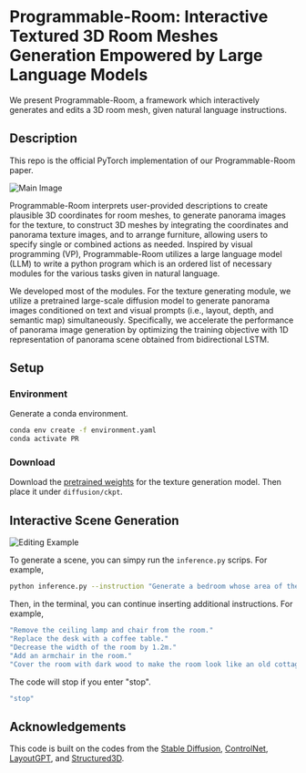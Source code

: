 # Programmable-Room: Interactive Textured 3D Room Meshes Generation Empowered by Large Language Models

We present Programmable-Room, a framework which interactively generates and edits a 3D room mesh, given natural language instructions. 

## Description

This repo is the official PyTorch implementation of our Programmable-Room paper.

![Main Image](images/main.png)

Programmable-Room interprets user-provided descriptions to create plausible 3D coordinates for room meshes, to generate panorama images for the texture, to construct 3D meshes by integrating the coordinates and panorama texture images, and to arrange furniture, allowing users to specify single or combined actions as needed. 
Inspired by visual programming (VP), Programmable-Room utilizes a large language model (LLM) to write a python program which is an ordered list of necessary modules for the various tasks given in natural language. 

We developed most of the modules. For the texture generating module, we utilize a pretrained large-scale diffusion model to generate panorama images conditioned on text and visual prompts (i.e., layout, depth, and semantic map) simultaneously. Specifically, we accelerate the performance of panorama image generation by optimizing the training objective with 1D representation of panorama scene obtained from bidirectional LSTM.

## Setup

### Environment
Generate a conda environment.

```bash
conda env create -f environment.yaml
conda activate PR
```
### Download
Download the [pretrained weights]([https://drive.google.com/drive/folders/1coLRXAfHgAsiHRhaV5qKzEhjw0nQ-8uX?usp=drive_link](https://drive.google.com/file/d/1zU6xGu9DK4OKGUVTS65zL45TEX78sbAC/view?usp=sharing)) for the texture generation model. Then place it under ```diffusion/ckpt```.

## Interactive Scene Generation

![Editing Example](images/editing.png)

To generate a scene, you can simpy run the ```inference.py``` scrips. For example,

```bash
python inference.py --instruction "Generate a bedroom whose area of the floor is equal to 30m^2. The walls, where there are a door and a window, are covered with light green fabric with stripes."
```

Then, in the terminal, you can continue inserting additional instructions. For example,

```bash
"Remove the ceiling lamp and chair from the room."
"Replace the desk with a coffee table."
"Decrease the width of the room by 1.2m."
"Add an armchair in the room."
"Cover the room with dark wood to make the room look like an old cottage."
```

The code will stop if you enter "stop".

```bash
"stop"
```

## Acknowledgements
This code is built on the codes from the [Stable Diffusion](https://github.com/CompVis/stable-diffusion.git), [ControlNet](https://github.com/lllyasviel/ControlNet.git), [LayoutGPT](https://github.com/weixi-feng/LayoutGPT.git), and [Structured3D](https://github.com/bertjiazheng/Structured3D.git).
